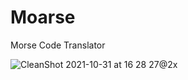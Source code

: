 # Moarse
Morse Code Translator

![CleanShot 2021-10-31 at 16 28 27@2x](https://user-images.githubusercontent.com/466150/139604788-096dabe6-0408-495a-9d1c-7a7e454c3d7a.png)
